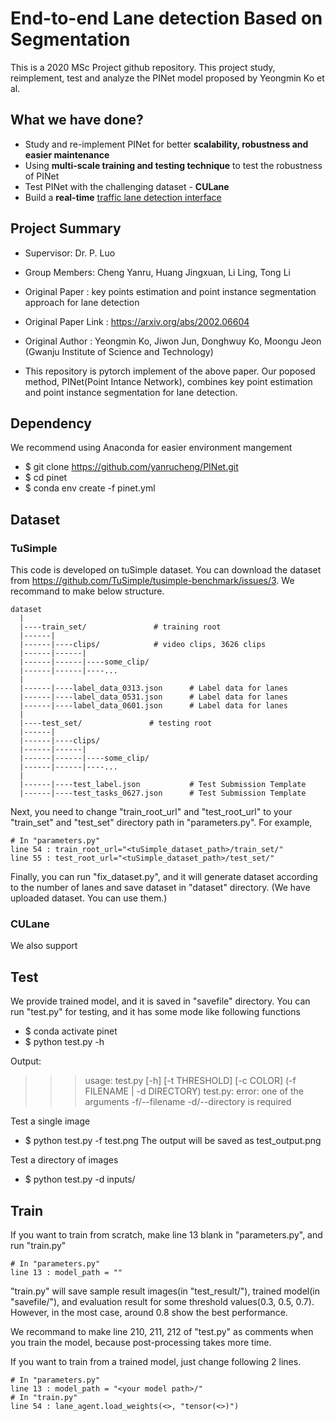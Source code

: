 # End-to-end Lane detection Based on Segmentation
This is a 2020 MSc Project github repository. This project study, reimplement, test and analyze the PINet model proposed by Yeongmin Ko et al.

## What we have done?
- Study and re-implement PINet for better **scalability, robustness and easier maintenance**
- Using **multi-scale training and testing technique** to test the robustness of PINet
- Test PINet with the challenging dataset - **CULane**
- Build a **real-time** [traffic lane detection interface](http://pinet.yanrucheng.com)

## Project Summary
- Supervisor: Dr. P. Luo
- Group Members: Cheng Yanru, Huang Jingxuan, Li Ling, Tong Li
- Original Paper : key points estimation and point instance segmentation approach for lane detection
- Original Paper Link : https://arxiv.org/abs/2002.06604
- Original Author : Yeongmin Ko, Jiwon Jun, Donghwuy Ko, Moongu Jeon (Gwanju Institute of Science and Technology)

- This repository is pytorch implement of the above paper. Our poposed method, PINet(Point Intance Network), combines key point estimation and point instance segmentation for lane detection. 

## Dependency
We recommend using Anaconda for easier environment mangement
- $ git clone https://github.com/yanrucheng/PINet.git
- $ cd pinet
- $ conda env create -f pinet.yml

## Dataset
### TuSimple
This code is developed on tuSimple dataset. You can download the dataset from https://github.com/TuSimple/tusimple-benchmark/issues/3. We recommand to make below structure.

    dataset
      |
      |----train_set/               # training root 
      |------|
      |------|----clips/            # video clips, 3626 clips
      |------|------|
      |------|------|----some_clip/
      |------|------|----...
      |
      |------|----label_data_0313.json      # Label data for lanes
      |------|----label_data_0531.json      # Label data for lanes
      |------|----label_data_0601.json      # Label data for lanes
      |
      |----test_set/               # testing root 
      |------|
      |------|----clips/
      |------|------|
      |------|------|----some_clip/
      |------|------|----...
      |
      |------|----test_label.json           # Test Submission Template
      |------|----test_tasks_0627.json      # Test Submission Template
            
Next, you need to change "train_root_url" and "test_root_url" to your "train_set" and "test_set" directory path in "parameters.py". For example,

```
# In "parameters.py"
line 54 : train_root_url="<tuSimple_dataset_path>/train_set/"
line 55 : test_root_url="<tuSimple_dataset_path>/test_set/"
```

Finally, you can run "fix_dataset.py", and it will generate dataset according to the number of lanes and save dataset in "dataset" directory. (We have uploaded dataset. You can use them.)

### CULane
We also support           
  
## Test
We provide trained model, and it is saved in "savefile" directory. You can run "test.py" for testing, and it has some mode like following functions 
- $ conda activate pinet
- $ python test.py -h

Output:
>>> usage: test.py [-h] [-t THRESHOLD] [-c COLOR] (-f FILENAME | -d DIRECTORY)
>>> test.py: error: one of the arguments -f/--filename -d/--directory is required

Test a single image
- $ python test.py -f test.png
The output will be saved as test_output.png

Test a directory of images
- $ python test.py -d inputs/


## Train
If you want to train from scratch, make line 13 blank in "parameters.py", and run "train.py"
```
# In "parameters.py"
line 13 : model_path = ""
```
"train.py" will save sample result images(in "test_result/"), trained model(in "savefile/"), and evaluation result for some threshold values(0.3, 0.5, 0.7). However, in the most case, around 0.8 show the best performance.

We recommand to make line 210, 211, 212 of "test.py" as comments when you train the model, because post-processing takes more time.

If you want to train from a trained model, just change following 2 lines.
```
# In "parameters.py"
line 13 : model_path = "<your model path>/"
# In "train.py"
line 54 : lane_agent.load_weights(<>, "tensor(<>)")
```
